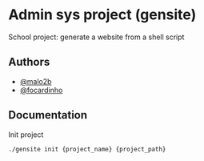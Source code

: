 # Admin sys project (gensite)

School project: generate a website from a shell script

## Authors

- [@malo2b](https://www.github.com/malo2b)
- [@focardinho](https://github.com/focardi-francois-philippe)

## Documentation

Init project
```bash
./gensite init {project_name} {project_path}
```

